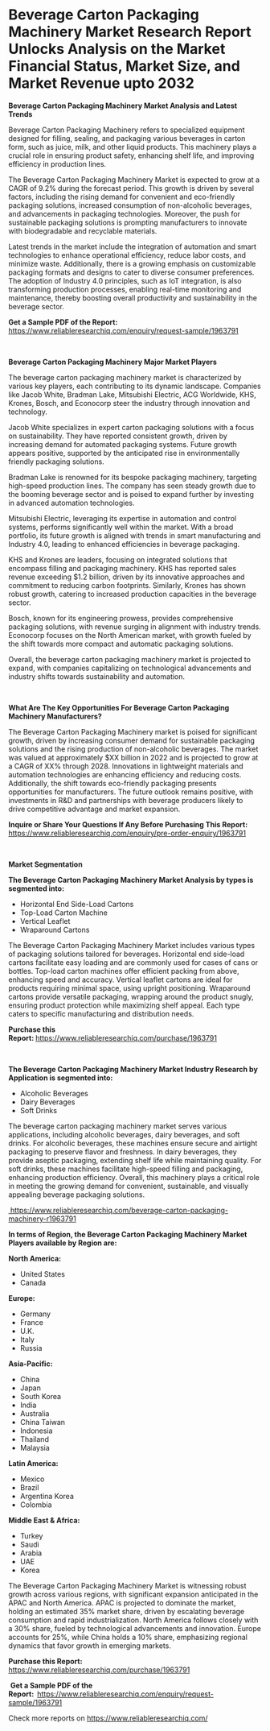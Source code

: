 <p><h1>Beverage Carton Packaging Machinery Market Research Report Unlocks Analysis on the Market Financial Status, Market Size, and Market Revenue upto 2032</h1></p><p><strong>Beverage Carton Packaging Machinery Market Analysis and Latest Trends</strong></p>
<p><p>Beverage Carton Packaging Machinery refers to specialized equipment designed for filling, sealing, and packaging various beverages in carton form, such as juice, milk, and other liquid products. This machinery plays a crucial role in ensuring product safety, enhancing shelf life, and improving efficiency in production lines.</p><p>The Beverage Carton Packaging Machinery Market is expected to grow at a CAGR of 9.2% during the forecast period. This growth is driven by several factors, including the rising demand for convenient and eco-friendly packaging solutions, increased consumption of non-alcoholic beverages, and advancements in packaging technologies. Moreover, the push for sustainable packaging solutions is prompting manufacturers to innovate with biodegradable and recyclable materials.</p><p>Latest trends in the market include the integration of automation and smart technologies to enhance operational efficiency, reduce labor costs, and minimize waste. Additionally, there is a growing emphasis on customizable packaging formats and designs to cater to diverse consumer preferences. The adoption of Industry 4.0 principles, such as IoT integration, is also transforming production processes, enabling real-time monitoring and maintenance, thereby boosting overall productivity and sustainability in the beverage sector.</p></p>
<p><strong>Get a Sample PDF of the Report:&nbsp;</strong> <a href="https://www.reliableresearchiq.com/enquiry/request-sample/1963791?utm_campaign=2752&utm_medium=2&utm_source=Github&utm_content=ia&utm_term=08042025&utm_id=beverage-carton-packaging-machinery">https://www.reliableresearchiq.com/enquiry/request-sample/1963791</a></p>
<p>&nbsp;</p>
<p><strong>Beverage Carton Packaging Machinery Major Market Players</strong></p>
<p><p>The beverage carton packaging machinery market is characterized by various key players, each contributing to its dynamic landscape. Companies like Jacob White, Bradman Lake, Mitsubishi Electric, ACG Worldwide, KHS, Krones, Bosch, and Econocorp steer the industry through innovation and technology.</p><p>Jacob White specializes in expert carton packaging solutions with a focus on sustainability. They have reported consistent growth, driven by increasing demand for automated packaging systems. Future growth appears positive, supported by the anticipated rise in environmentally friendly packaging solutions.</p><p>Bradman Lake is renowned for its bespoke packaging machinery, targeting high-speed production lines. The company has seen steady growth due to the booming beverage sector and is poised to expand further by investing in advanced automation technologies.</p><p>Mitsubishi Electric, leveraging its expertise in automation and control systems, performs significantly well within the market. With a broad portfolio, its future growth is aligned with trends in smart manufacturing and Industry 4.0, leading to enhanced efficiencies in beverage packaging.</p><p>KHS and Krones are leaders, focusing on integrated solutions that encompass filling and packaging machinery. KHS has reported sales revenue exceeding $1.2 billion, driven by its innovative approaches and commitment to reducing carbon footprints. Similarly, Krones has shown robust growth, catering to increased production capacities in the beverage sector.</p><p>Bosch, known for its engineering prowess, provides comprehensive packaging solutions, with revenue surging in alignment with industry trends. Econocorp focuses on the North American market, with growth fueled by the shift towards more compact and automatic packaging solutions.</p><p>Overall, the beverage carton packaging machinery market is projected to expand, with companies capitalizing on technological advancements and industry shifts towards sustainability and automation.</p></p>
<p>&nbsp;</p>
<p><strong>What Are The Key Opportunities For Beverage Carton Packaging Machinery Manufacturers?</strong></p>
<p><p>The Beverage Carton Packaging Machinery market is poised for significant growth, driven by increasing consumer demand for sustainable packaging solutions and the rising production of non-alcoholic beverages. The market was valued at approximately $XX billion in 2022 and is projected to grow at a CAGR of XX% through 2028. Innovations in lightweight materials and automation technologies are enhancing efficiency and reducing costs. Additionally, the shift towards eco-friendly packaging presents opportunities for manufacturers. The future outlook remains positive, with investments in R&D and partnerships with beverage producers likely to drive competitive advantage and market expansion.</p></p>
<p><strong>Inquire or Share Your Questions If Any Before Purchasing This Report:</strong> <a href="https://www.reliableresearchiq.com/enquiry/pre-order-enquiry/1963791?utm_campaign=2752&utm_medium=2&utm_source=Github&utm_content=ia&utm_term=08042025&utm_id=beverage-carton-packaging-machinery">https://www.reliableresearchiq.com/enquiry/pre-order-enquiry/1963791</a></p>
<p>&nbsp;</p>
<p><strong>Market Segmentation</strong></p>
<p><strong>The Beverage Carton Packaging Machinery Market Analysis by types is segmented into:</strong></p>
<p><ul><li>Horizontal End Side-Load Cartons</li><li>Top-Load Carton Machine</li><li>Vertical Leaflet</li><li>Wraparound Cartons</li></ul></p>
<p><p>The Beverage Carton Packaging Machinery Market includes various types of packaging solutions tailored for beverages. Horizontal end side-load cartons facilitate easy loading and are commonly used for cases of cans or bottles. Top-load carton machines offer efficient packing from above, enhancing speed and accuracy. Vertical leaflet cartons are ideal for products requiring minimal space, using upright positioning. Wraparound cartons provide versatile packaging, wrapping around the product snugly, ensuring product protection while maximizing shelf appeal. Each type caters to specific manufacturing and distribution needs.</p></p>
<p><strong>Purchase this Report:&nbsp;</strong><a href="https://www.reliableresearchiq.com/purchase/1963791?utm_campaign=2752&utm_medium=2&utm_source=Github&utm_content=ia&utm_term=08042025&utm_id=beverage-carton-packaging-machinery">https://www.reliableresearchiq.com/purchase/1963791</a></p>
<p>&nbsp;</p>
<p><strong>The Beverage Carton Packaging Machinery Market Industry Research by Application is segmented into:</strong></p>
<p><ul><li>Alcoholic Beverages</li><li>Dairy Beverages</li><li>Soft Drinks</li></ul></p>
<p><p>The beverage carton packaging machinery market serves various applications, including alcoholic beverages, dairy beverages, and soft drinks. For alcoholic beverages, these machines ensure secure and airtight packaging to preserve flavor and freshness. In dairy beverages, they provide aseptic packaging, extending shelf life while maintaining quality. For soft drinks, these machines facilitate high-speed filling and packaging, enhancing production efficiency. Overall, this machinery plays a critical role in meeting the growing demand for convenient, sustainable, and visually appealing beverage packaging solutions.</p></p>
<p><a href="https://www.reliableresearchiq.com/beverage-carton-packaging-machinery-r1963791?utm_campaign=2752&utm_medium=2&utm_source=Github&utm_content=ia&utm_term=08042025&utm_id=beverage-carton-packaging-machinery">&nbsp;https://www.reliableresearchiq.com/beverage-carton-packaging-machinery-r1963791</a></p>
<p><strong>In terms of Region, the Beverage Carton Packaging Machinery Market Players available by Region are:</strong></p>
<p>
    <p> <strong> North America: </strong>
        <ul>
            <li>United States</li>
            <li>Canada</li>
        </ul>
        </p> 
    <p> <strong> Europe: </strong>
        <ul>
            <li>Germany</li>
            <li>France</li>
            <li>U.K.</li>
            <li>Italy</li>
            <li>Russia</li>
        </ul>
        </p> 
    <p> <strong> Asia-Pacific: </strong>
        <ul>
            <li>China</li>
            <li>Japan</li>
            <li>South Korea</li>
            <li>India</li>
            <li>Australia</li>
            <li>China Taiwan</li>
            <li>Indonesia</li>
            <li>Thailand</li>
            <li>Malaysia</li>
        </ul>
        </p> 
    <p> <strong> Latin America: </strong>
        <ul>
            <li>Mexico</li>
            <li>Brazil</li>
            <li>Argentina Korea</li>
            <li>Colombia</li>
        </ul>
        </p> 
    <p> <strong> Middle East & Africa: </strong>
        <ul>
            <li>Turkey</li>
            <li>Saudi</li>
            <li>Arabia</li>
            <li>UAE</li>
            <li>Korea</li>
        </ul>
    </p>
    </p>
<p><p>The Beverage Carton Packaging Machinery Market is witnessing robust growth across various regions, with significant expansion anticipated in the APAC and North America. APAC is projected to dominate the market, holding an estimated 35% market share, driven by escalating beverage consumption and rapid industrialization. North America follows closely with a 30% share, fueled by technological advancements and innovation. Europe accounts for 25%, while China holds a 10% share, emphasizing regional dynamics that favor growth in emerging markets.</p></p>
<p><strong>Purchase this Report: </strong><a href="https://www.reliableresearchiq.com/purchase/1963791?utm_campaign=2752&utm_medium=2&utm_source=Github&utm_content=ia&utm_term=08042025&utm_id=beverage-carton-packaging-machinery">https://www.reliableresearchiq.com/purchase/1963791</a></p>
<p>&nbsp;<strong>Get a Sample PDF of the Report:&nbsp;&nbsp;</strong><a href="https://www.reliableresearchiq.com/enquiry/request-sample/1963791?utm_campaign=2752&utm_medium=2&utm_source=Github&utm_content=ia&utm_term=08042025&utm_id=beverage-carton-packaging-machinery">https://www.reliableresearchiq.com/enquiry/request-sample/1963791</a></p>
<p><strong></strong></p>
<p>Check more reports on <a href="https://www.reliableresearchiq.com/?utm_campaign=2752&utm_medium=2&utm_source=Github&utm_content=ia&utm_term=08042025&utm_id=beverage-carton-packaging-machinery">https://www.reliableresearchiq.com/</a></p>